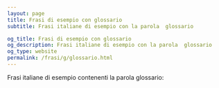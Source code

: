 ```yaml
---
layout: page
title: Frasi di esempio con glossario 
subtitle: Frasi italiane di esempio con la parola  glossario

og_title: Frasi di esempio con glossario 
og_description: Frasi italiane di esempio con la parola  glossario
og_type: website
permalink: /frasi/g/glossario.html
---
```


Frasi italiane di esempio contenenti la parola glossario:


